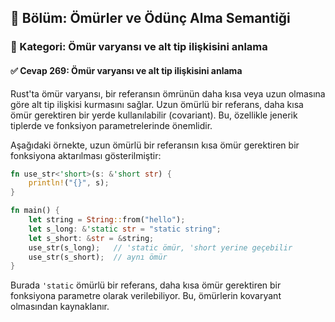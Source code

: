 ## 📘 Bölüm: Ömürler ve Ödünç Alma Semantiği  
### 🔹 Kategori: Ömür varyansı ve alt tip ilişkisini anlama  
#### ✅ Cevap 269: Ömür varyansı ve alt tip ilişkisini anlama

Rust'ta ömür varyansı, bir referansın ömrünün daha kısa veya uzun olmasına göre alt tip ilişkisi kurmasını sağlar. Uzun ömürlü bir referans, daha kısa ömür gerektiren bir yerde kullanılabilir (covariant). Bu, özellikle jenerik tiplerde ve fonksiyon parametrelerinde önemlidir.

Aşağıdaki örnekte, uzun ömürlü bir referansın kısa ömür gerektiren bir fonksiyona aktarılması gösterilmiştir:

```rust
fn use_str<'short>(s: &'short str) {
    println!("{}", s);
}

fn main() {
    let string = String::from("hello");
    let s_long: &'static str = "static string";
    let s_short: &str = &string;
    use_str(s_long);   // 'static ömür, 'short yerine geçebilir
    use_str(s_short);  // aynı ömür
}
```

Burada `'static` ömürlü bir referans, daha kısa ömür gerektiren bir fonksiyona parametre olarak verilebiliyor. Bu, ömürlerin kovaryant olmasından kaynaklanır.

